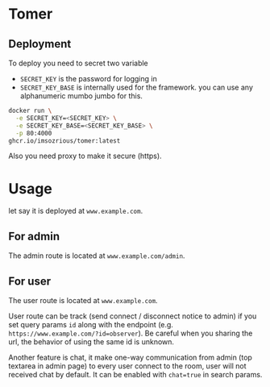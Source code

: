 # Tomer

## Deployment
To deploy you need to secret two variable
- `SECRET_KEY` is the password for logging in
- `SECRET_KEY_BASE` is internally used for the framework. you can use any alphanumeric mumbo jumbo for this.
```sh
docker run \
  -e SECRET_KEY=<SECRET_KEY> \
  -e SECRET_KEY_BASE=<SECRET_KEY_BASE> \
  -p 80:4000
ghcr.io/imsozrious/tomer:latest
```

Also you need proxy to make it secure (https).

# Usage
let say it is deployed at `www.example.com`.
## For admin
The admin route is located at `www.example.com/admin`.

## For user
The user route is located at `www.example.com`.

User route can be track (send connect / disconnect notice to admin) if you set query params `id` along with the endpoint (e.g. `https://www.example.com/?id=observer`). Be careful when you sharing the url, the behavior of using the same id is unknown.

Another feature is chat, it make one-way communication from admin (top textarea in admin page) to every user connect to the room, user will not received chat by default. It can be enabled with `chat=true` in search params.